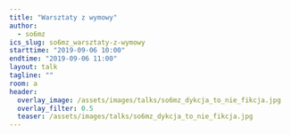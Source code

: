 ```yaml
---
title: "Warsztaty z wymowy"
author: 
  - so6mz
ics_slug: so6mz_warsztaty-z-wymowy
starttime: "2019-09-06 10:00"
endtime: "2019-09-06 11:00"
layout: talk
tagline: ""
room: a
header:
  overlay_image: /assets/images/talks/so6mz_dykcja_to_nie_fikcja.jpg
  overlay_filter: 0.5
  teaser: /assets/images/talks/so6mz_dykcja_to_nie_fikcja.jpg
---
```

